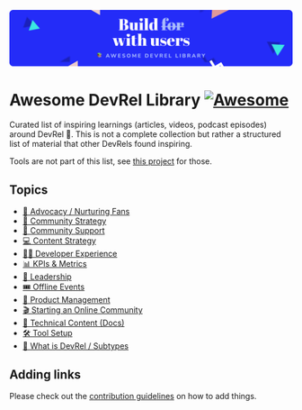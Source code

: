 ![logo](static/devrel-library-header.svg)

# Awesome DevRel Library [![Awesome](https://awesome.re/badge.svg)](https://awesome.re)

Curated list of inspiring learnings (articles, videos, podcast episodes) around DevRel 🥑. This is not a complete collection but rather a structured list of material that other DevRels found inspiring.

Tools are not part of this list, see [this project](https://github.com/devrelcollective/awesome-devrel#readme) for those.

## Topics

- [🙌 Advocacy / Nurturing Fans](topics/advocacy-nurturing-fans.md)
- [👥 Community Strategy](topics/community-strategy.md)
- [🤝 Community Support](topics/community-support.md)
- [💻 Content Strategy](topics/content-strategy.md)
- [👩‍💻 Developer Experience](topics/developer-experience.md)
- [📊 KPIs & Metrics](topics/kpis-and-metrics.md)
- [📢 Leadership](topics/leadership.md)
- [🎟 Offline Events](topics/offline-events.md)
- [💼 Product Management](topics/product-management.md)
- [🎬 Starting an Online Community](topics/starting-an-online-community.md)
- [🔖 Technical Content (Docs)](topics/technical-content-docs.md)
- [🛠 Tool Setup](topics/tool-setup.md)
- [🥑 What is DevRel / Subtypes](topics/what-is-devrel-subtypes.md)

## Adding links

Please check out the [contribution guidelines](CONTRIBUTING.md) on how to add things.

